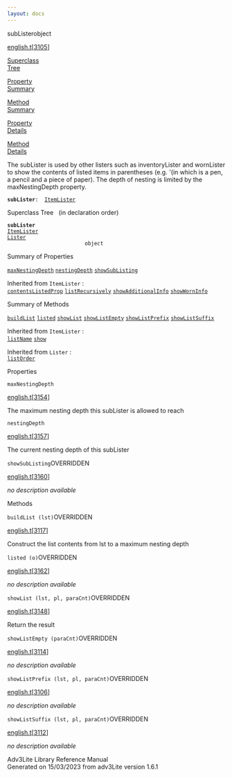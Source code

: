 ```yaml
---
layout: docs
---
```

<span class="title">subLister</span><span class="type">object</span>

[english.t](../file/english.t.html)\[[3105](../source/english.t.html#3105)\]

[Superclass  
Tree](#_SuperClassTree_)

[Property  
Summary](#_PropSummary_)

[Method  
Summary](#_MethodSummary_)

[Property  
Details](#_Properties_)

[Method  
Details](#_Methods_)



The subLister is used by other listers such as inventoryLister and
wornLister to show the contents of listed items in parentheses (e.g.
'(in which is a pen, a pencil and a piece of paper). The depth of
nesting is limited by the maxNestingDepth property.

**`subLister`**` :   `[`ItemLister`](../object/ItemLister.html)



<span id="_SuperClassTree_"></span>



<span class="hdln">Superclass Tree</span>   (in declaration order)



**`subLister`**  
[`ItemLister`](../object/ItemLister.html)  
[`Lister`](../object/Lister.html)  
`                         object`  
<span id="_PropSummary_"></span>



<span class="hdln">Summary of Properties</span>  



[`maxNestingDepth`](#maxNestingDepth) [`nestingDepth`](#nestingDepth) [`showSubListing`](#showSubListing)

Inherited from `ItemLister` :  
[`contentsListedProp`](../object/ItemLister.html#contentsListedProp) [`listRecursively`](../object/ItemLister.html#listRecursively) [`showAdditionalInfo`](../object/ItemLister.html#showAdditionalInfo) [`showWornInfo`](../object/ItemLister.html#showWornInfo)



<span id="_MethodSummary_"></span>



<span class="hdln">Summary of Methods</span>  



[`buildList`](#buildList) [`listed`](#listed) [`showList`](#showList) [`showListEmpty`](#showListEmpty) [`showListPrefix`](#showListPrefix) [`showListSuffix`](#showListSuffix)

Inherited from `ItemLister` :  
[`listName`](../object/ItemLister.html#listName) [`show`](../object/ItemLister.html#show)

Inherited from `Lister` :  
[`listOrder`](../object/Lister.html#listOrder)

<span id="_Properties_"></span>



<span class="hdln">Properties</span>  



<span id="maxNestingDepth"></span>

`maxNestingDepth`

[english.t](../file/english.t.html)\[[3154](../source/english.t.html#3154)\]



The maximum nesting depth this subLister is allowed to reach



<span id="nestingDepth"></span>

`nestingDepth`

[english.t](../file/english.t.html)\[[3157](../source/english.t.html#3157)\]



The current nesting depth of this subLister



<span id="showSubListing"></span>

`showSubListing`<span class="rem">OVERRIDDEN</span>

[english.t](../file/english.t.html)\[[3160](../source/english.t.html#3160)\]



*no description available*



<span id="_Methods_"></span>



<span class="hdln">Methods</span>  



<span id="buildList"></span>

`buildList (lst)`<span class="rem">OVERRIDDEN</span>

[english.t](../file/english.t.html)\[[3117](../source/english.t.html#3117)\]



Construct the list contents from lst to a maximum nesting depth



<span id="listed"></span>

`listed (o)`<span class="rem">OVERRIDDEN</span>

[english.t](../file/english.t.html)\[[3162](../source/english.t.html#3162)\]



*no description available*



<span id="showList"></span>

`showList (lst, pl, paraCnt)`<span class="rem">OVERRIDDEN</span>

[english.t](../file/english.t.html)\[[3148](../source/english.t.html#3148)\]



Return the result



<span id="showListEmpty"></span>

`showListEmpty (paraCnt)`<span class="rem">OVERRIDDEN</span>

[english.t](../file/english.t.html)\[[3114](../source/english.t.html#3114)\]



*no description available*



<span id="showListPrefix"></span>

`showListPrefix (lst, pl, paraCnt)`<span class="rem">OVERRIDDEN</span>

[english.t](../file/english.t.html)\[[3106](../source/english.t.html#3106)\]



*no description available*



<span id="showListSuffix"></span>

`showListSuffix (lst, pl, paraCnt)`<span class="rem">OVERRIDDEN</span>

[english.t](../file/english.t.html)\[[3112](../source/english.t.html#3112)\]



*no description available*





Adv3Lite Library Reference Manual  
Generated on 15/03/2023 from adv3Lite version 1.6.1


